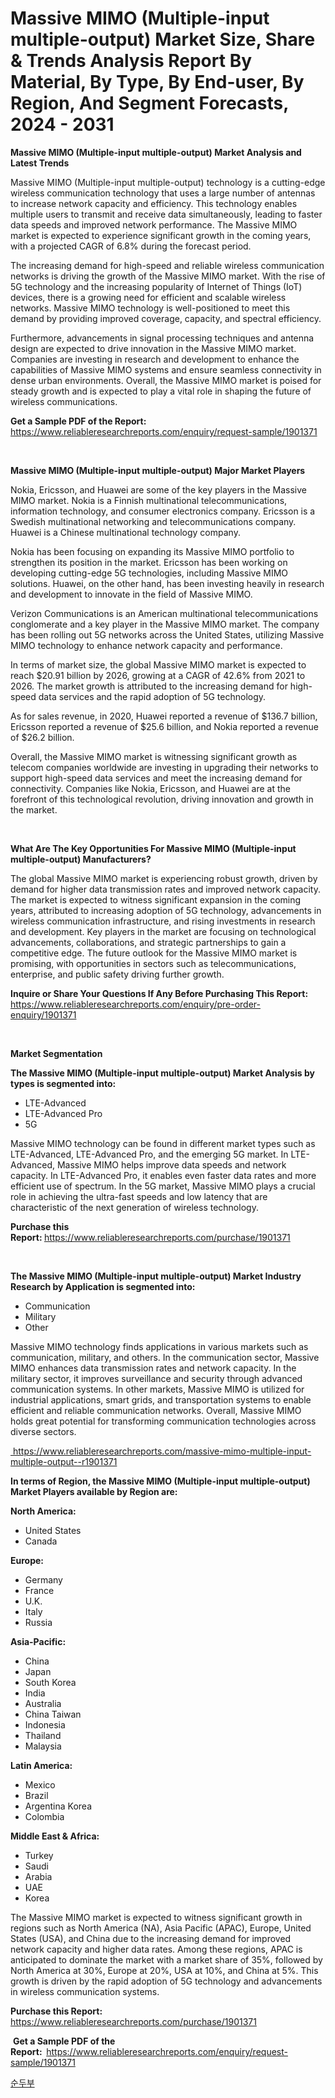 <p><h1>Massive MIMO (Multiple-input multiple-output) Market Size, Share & Trends Analysis Report By Material, By Type, By End-user, By Region, And Segment Forecasts, 2024 - 2031</h1></p><p><strong>Massive MIMO (Multiple-input multiple-output) Market Analysis and Latest Trends</strong></p>
<p><p>Massive MIMO (Multiple-input multiple-output) technology is a cutting-edge wireless communication technology that uses a large number of antennas to increase network capacity and efficiency. This technology enables multiple users to transmit and receive data simultaneously, leading to faster data speeds and improved network performance. The Massive MIMO market is expected to experience significant growth in the coming years, with a projected CAGR of 6.8% during the forecast period.</p><p>The increasing demand for high-speed and reliable wireless communication networks is driving the growth of the Massive MIMO market. With the rise of 5G technology and the increasing popularity of Internet of Things (IoT) devices, there is a growing need for efficient and scalable wireless networks. Massive MIMO technology is well-positioned to meet this demand by providing improved coverage, capacity, and spectral efficiency.</p><p>Furthermore, advancements in signal processing techniques and antenna design are expected to drive innovation in the Massive MIMO market. Companies are investing in research and development to enhance the capabilities of Massive MIMO systems and ensure seamless connectivity in dense urban environments. Overall, the Massive MIMO market is poised for steady growth and is expected to play a vital role in shaping the future of wireless communications.</p></p>
<p><strong>Get a Sample PDF of the Report:&nbsp;</strong> <a href="https://www.reliableresearchreports.com/enquiry/request-sample/1901371">https://www.reliableresearchreports.com/enquiry/request-sample/1901371</a></p>
<p>&nbsp;</p>
<p><strong>Massive MIMO (Multiple-input multiple-output) Major Market Players</strong></p>
<p><p>Nokia, Ericsson, and Huawei are some of the key players in the Massive MIMO market. Nokia is a Finnish multinational telecommunications, information technology, and consumer electronics company. Ericsson is a Swedish multinational networking and telecommunications company. Huawei is a Chinese multinational technology company.</p><p>Nokia has been focusing on expanding its Massive MIMO portfolio to strengthen its position in the market. Ericsson has been working on developing cutting-edge 5G technologies, including Massive MIMO solutions. Huawei, on the other hand, has been investing heavily in research and development to innovate in the field of Massive MIMO.</p><p>Verizon Communications is an American multinational telecommunications conglomerate and a key player in the Massive MIMO market. The company has been rolling out 5G networks across the United States, utilizing Massive MIMO technology to enhance network capacity and performance.</p><p>In terms of market size, the global Massive MIMO market is expected to reach $20.91 billion by 2026, growing at a CAGR of 42.6% from 2021 to 2026. The market growth is attributed to the increasing demand for high-speed data services and the rapid adoption of 5G technology.</p><p>As for sales revenue, in 2020, Huawei reported a revenue of $136.7 billion, Ericsson reported a revenue of $25.6 billion, and Nokia reported a revenue of $26.2 billion.</p><p>Overall, the Massive MIMO market is witnessing significant growth as telecom companies worldwide are investing in upgrading their networks to support high-speed data services and meet the increasing demand for connectivity. Companies like Nokia, Ericsson, and Huawei are at the forefront of this technological revolution, driving innovation and growth in the market.</p></p>
<p>&nbsp;</p>
<p><strong>What Are The Key Opportunities For Massive MIMO (Multiple-input multiple-output) Manufacturers?</strong></p>
<p><p>The global Massive MIMO market is experiencing robust growth, driven by demand for higher data transmission rates and improved network capacity. The market is expected to witness significant expansion in the coming years, attributed to increasing adoption of 5G technology, advancements in wireless communication infrastructure, and rising investments in research and development. Key players in the market are focusing on technological advancements, collaborations, and strategic partnerships to gain a competitive edge. The future outlook for the Massive MIMO market is promising, with opportunities in sectors such as telecommunications, enterprise, and public safety driving further growth.</p></p>
<p><strong>Inquire or Share Your Questions If Any Before Purchasing This Report:</strong> <a href="https://www.reliableresearchreports.com/enquiry/pre-order-enquiry/1901371">https://www.reliableresearchreports.com/enquiry/pre-order-enquiry/1901371</a></p>
<p>&nbsp;</p>
<p><strong>Market Segmentation</strong></p>
<p><strong>The Massive MIMO (Multiple-input multiple-output) Market Analysis by types is segmented into:</strong></p>
<p><ul><li>LTE-Advanced</li><li>LTE-Advanced Pro</li><li>5G</li></ul></p>
<p><p>Massive MIMO technology can be found in different market types such as LTE-Advanced, LTE-Advanced Pro, and the emerging 5G market. In LTE-Advanced, Massive MIMO helps improve data speeds and network capacity. In LTE-Advanced Pro, it enables even faster data rates and more efficient use of spectrum. In the 5G market, Massive MIMO plays a crucial role in achieving the ultra-fast speeds and low latency that are characteristic of the next generation of wireless technology.</p></p>
<p><strong>Purchase this Report:&nbsp;</strong><a href="https://www.reliableresearchreports.com/purchase/1901371">https://www.reliableresearchreports.com/purchase/1901371</a></p>
<p>&nbsp;</p>
<p><strong>The Massive MIMO (Multiple-input multiple-output) Market Industry Research by Application is segmented into:</strong></p>
<p><ul><li>Communication</li><li>Military</li><li>Other</li></ul></p>
<p><p>Massive MIMO technology finds applications in various markets such as communication, military, and others. In the communication sector, Massive MIMO enhances data transmission rates and network capacity. In the military sector, it improves surveillance and security through advanced communication systems. In other markets, Massive MIMO is utilized for industrial applications, smart grids, and transportation systems to enable efficient and reliable communication networks. Overall, Massive MIMO holds great potential for transforming communication technologies across diverse sectors.</p></p>
<p><a href="https://www.reliableresearchreports.com/massive-mimo-multiple-input-multiple-output--r1901371">&nbsp;https://www.reliableresearchreports.com/massive-mimo-multiple-input-multiple-output--r1901371</a></p>
<p><strong>In terms of Region, the Massive MIMO (Multiple-input multiple-output) Market Players available by Region are:</strong></p>
<p>
    <p> <strong> North America: </strong>
        <ul>
            <li>United States</li>
            <li>Canada</li>
        </ul>
        </p> 
    <p> <strong> Europe: </strong>
        <ul>
            <li>Germany</li>
            <li>France</li>
            <li>U.K.</li>
            <li>Italy</li>
            <li>Russia</li>
        </ul>
        </p> 
    <p> <strong> Asia-Pacific: </strong>
        <ul>
            <li>China</li>
            <li>Japan</li>
            <li>South Korea</li>
            <li>India</li>
            <li>Australia</li>
            <li>China Taiwan</li>
            <li>Indonesia</li>
            <li>Thailand</li>
            <li>Malaysia</li>
        </ul>
        </p> 
    <p> <strong> Latin America: </strong>
        <ul>
            <li>Mexico</li>
            <li>Brazil</li>
            <li>Argentina Korea</li>
            <li>Colombia</li>
        </ul>
        </p> 
    <p> <strong> Middle East & Africa: </strong>
        <ul>
            <li>Turkey</li>
            <li>Saudi</li>
            <li>Arabia</li>
            <li>UAE</li>
            <li>Korea</li>
        </ul>
    </p>
    </p>
<p><p>The Massive MIMO market is expected to witness significant growth in regions such as North America (NA), Asia Pacific (APAC), Europe, United States (USA), and China due to the increasing demand for improved network capacity and higher data rates. Among these regions, APAC is anticipated to dominate the market with a market share of 35%, followed by North America at 30%, Europe at 20%, USA at 10%, and China at 5%. This growth is driven by the rapid adoption of 5G technology and advancements in wireless communication systems.</p></p>
<p><strong>Purchase this Report: </strong><a href="https://www.reliableresearchreports.com/purchase/1901371">https://www.reliableresearchreports.com/purchase/1901371</a></p>
<p>&nbsp;<strong>Get a Sample PDF of the Report:&nbsp;&nbsp;</strong><a href="https://www.reliableresearchreports.com/enquiry/request-sample/1901371">https://www.reliableresearchreports.com/enquiry/request-sample/1901371</a></p>
<p><strong></strong></p>
<p><p><a href="https://github.com/crfsywufhm81415/Market-Research-Report-List-1/blob/main/472432918873.md">순두부</a></p></p>